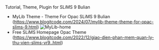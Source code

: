 Tutorial, Theme, Plugin for SLiMS 9 Bulian
- MyLib Theme - Theme For Opac SLiMS 9 Bulian (https://www.blogitcode.com/2024/07/mylib-theme-theme-for-opac-slims-9.html)
  ![MyLib-home](https://github.com/garidinh006/slims/assets/97404015/9ec4ec45-7f42-42d3-bfd7-f2808b4d12e2)
- Free SLiMS Homepage Opac Theme (https://www.blogitcode.com/2022/12/giao-dien-phan-mem-quan-ly-thu-vien-slims-vr9..html)

